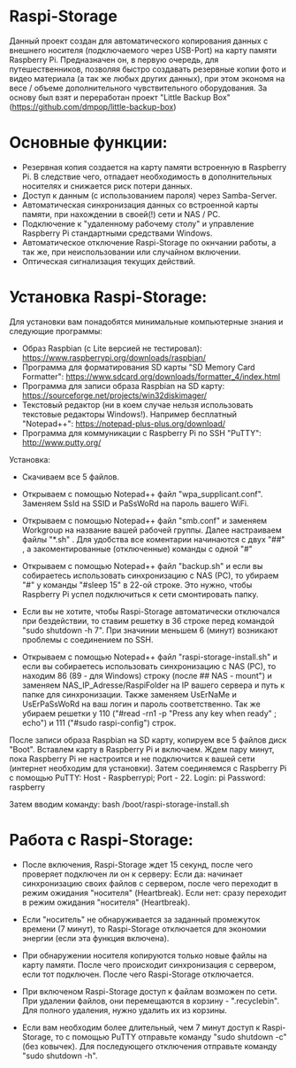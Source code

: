 # Raspi-Storage

Данный проект создан для автоматического копирования данных с внешнего носителя (подключаемого через USB-Port) на карту памяти Raspberry Pi.
Предназначен он, в первую очередь, для путешественников, позволяя быстро создавать резервные копии фото и видео материала (а так же любых других данных), при этом экономя на весе / объеме дополнительного чувствительного оборудования. За основу был взят и переработан проект "Little Backup Box" (https://github.com/dmpop/little-backup-box)

# Основные функции:

- Резервная копия создается на карту памяти встроенную в Raspberry Pi. В следствие чего, отпадает необходимость в дополнительных носителях и снижается риск потери данных.
- Доступ к данным (с использованием пароля) через Samba-Server.
- Автоматическая синхронизация данных со встроенной карты памяти, при нахождении в своей(!) сети и NAS / PC.
- Подключение к "удаленному рабочему столу" и управление Raspberry Pi стандартными средствами Windows.
- Автоматическое отключение Raspi-Storage по окнчании работы, а так же, при неиспользовании или случайном включении.
- Оптическая сигнализация текущих действий.


# Установка Raspi-Storage:

Для установки вам понадобятся минимальные компьютерные знания и следующие программы:
- Образ Raspbian (c Lite версией не тестировал): https://www.raspberrypi.org/downloads/raspbian/
- Программа для форматирования SD карты "SD Memory Card Formatter": https://www.sdcard.org/downloads/formatter_4/index.html
- Программа для записи образа Raspbian на SD карту: https://sourceforge.net/projects/win32diskimager/
- Текстовый редактор (ни в коем случае нельзя использовать текстовые редакторы Windows!). Например бесплатный "Notepad++": https://notepad-plus-plus.org/download/
- Программа для коммуникации с Raspberry Pi по SSH "PuTTY": http://www.putty.org/

Установка:
- Скачиваем все 5 файлов.
- Открываем с помощью Notepad++ файл "wpa_supplicant.conf". Заменяем SsId на SSID  и PaSsWoRd на пароль вашего WiFi.
- Открываем с помощью Notepad++ файл "smb.conf" и заменяем Workgroup на название вашей рабочей группы.
Далее настраиваем файлы "*.sh" . Для удобства все коментарии начинаются с двух "##" , а закоментированные (отключенные) команды с одной "#"

- Открываем с помощью Notepad++ файл "backup.sh" и если вы собираетесь использовать синхронизацию с NAS (PC), то убираем "#" у команды "#sleep 15" в 22-ой строке. Это нужно, чтобы Raspberry Pi успел подключиться к сети смонтировать папку. 
- Если вы не хотите, чтобы Raspi-Storage автоматически отключался при бездействии, то ставим решетку в 36 строке перед командой "sudo shutdown -h 7". При значинии меньшем 6 (минут) возникают проблемы с соединением по SSH.

- Открываем с помощью Notepad++ файл "raspi-storage-install.sh" и если вы собираетесь использовать синхронизацию с NAS (PC), то находим 86 (89 - для Windows) строку (после ## NAS - mount") и заменяем NAS_IP_Adresse/RaspiFolder на IP вашего сервера и путь к папке для синхронизации. Также заменяем UsErNaMe и UsErPaSsWoRd на ваш логин и пароль соответственно. Так же убираем решетки у 110 ("#read -rn1 -p "Press any key when ready" ; echo") и 111 ("#sudo raspi-config") строк.


После записи образа Raspbian на SD карту, копируем все 5 файлов диск "Boot".
Вставлем карту в Raspberry Pi и включаем. Ждем пару минут, пока Raspberry Pi не настроится и не подключится к вашей сети (интернет необходим для установки).
Затем соединяемся с Raspberry Pi с помощью PuTTY: Host - Raspberrypi; Port - 22.
Login: pi
Password: raspberry

Затем вводим команду: bash /boot/raspi-storage-install.sh

# Работа с Raspi-Storage:

- После включения, Raspi-Storage ждет 15 секунд, после чего проверяет подключен ли он к серверу:
  Если да: начинает синхронизацию своих файлов с сервером, после чего переходит в режим ожидания "носителя" (Heartbreak).
  Если нет: сразу переходит в режим ожидания "носителя" (Heartbreak).
  
- Если "носитель" не обнаруживается за заданный промежуток времени (7 минут), то Raspi-Storage отключается для экономии энергии (если эта функция включена).

- При обнаружении носителя копируются только новые файлы на карту памяти. После чего происходит синхронизация с сервером, если тот подключен. После чего Raspi-Storage отключается.

- При включеном Raspi-Storage доступ к файлам возможен по сети. При удалении файлов, они перемещаются в корзину - ".recyclebin". Для полного удаления, нужно удалить их из корзины.
- Если вам необходим более длительный, чем 7 минут доступ к Raspi-Storage, то с помощью PuTTY отправьте команду "sudo shutdown -c" (без ковычек). Для последующего отключения отправьте команду "sudo shutdown -h".
